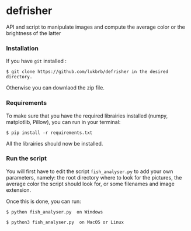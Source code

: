 # defrisher
API and script to manipulate images and compute the average color or the brightness of the latter

### Installation
 If you have `git` installed :
 
    $ git clone https://github.com/lukbrb/defrisher in the desired directory.
 
 Otherwise you can downlaod the zip file.
 
 ### Requirements
 
 To make sure that you have the required librairies installed (numpy, matplotlib, Pillow), you can run in your terminal:
 
    $ pip install -r requirements.txt
 
All the librairies should now be installed.

### Run the script

You will first have to edit the script `fish_analyser.py` to add your own parameters, namely: the root directory where to look for the pictures, the average color the script should look for, or some filenames and image extension.

Once this is done, you can run:  

    $ python fish_analyser.py  on Windows

    $ python3 fish_analyser.py  on MacOS or Linux

